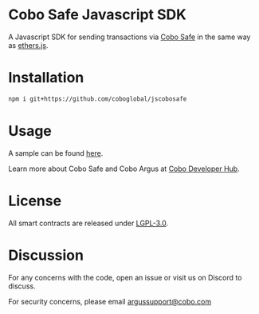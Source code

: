 # Cobo Safe Javascript SDK

A Javascript SDK for sending transactions via [Cobo Safe](https://github.com/coboglobal/cobosafe) in the same way as [ethers.js](https://github.com/ethers-io/ethers.js/).

# Installation

```sh
npm i git+https://github.com/coboglobal/jscobosafe
```

# Usage

A sample can be found [here](./sample/sample.js).

Learn more about Cobo Safe and Cobo Argus at [Cobo Developer Hub](https://www.cobo.com/developers/v1/overview/smart-contract-wallet/cobosafe).

# License

All smart contracts are released under [LGPL-3.0](./LICENSE).

# Discussion

For any concerns with the code, open an issue or visit us on Discord to discuss.

For security concerns, please email argussupport@cobo.com

